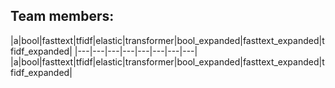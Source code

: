 ## Team members:
|a|bool|fasttext|tfidf|elastic|transformer|bool_expanded|fasttext_expanded|tfidf_expanded|
|---|---|---|---|---|---|---|---|
|a|bool|fasttext|tfidf|elastic|transformer|bool_expanded|fasttext_expanded|tfidf_expanded|

